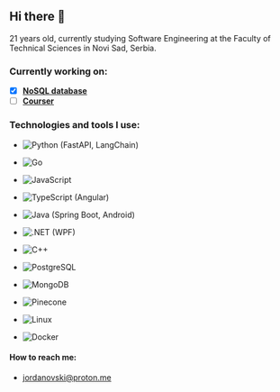 ## Hi there 👋

<!--
**idzaaa9/idzaaa9** is a ✨ _special_ ✨ repository because its `README.md` (this file) appears on your GitHub profile.

Here are some ideas to get you started:

- 🔭 I’m currently working on ...
- 🌱 I’m currently learning ...
- 👯 I’m looking to collaborate on ...
- 🤔 I’m looking for help with ...
- 💬 Ask me about ...
- 📫 How to reach me: ...
- 😄 Pronouns: ...
- ⚡ Fun fact: ...
-->

21 years old, currently studying Software Engineering at the Faculty of Technical Sciences in Novi Sad, Serbia.

### Currently working on:

- [x] [**NoSQL database**](https://github.com/idzaaa9/NoSQLDB)
- [ ] [**Courser**](https://github.com/idzaaa9/courser)

### Technologies and tools I use:

- ![Python](https://img.shields.io/badge/-Python-3776AB?style=flat-square&logo=python&logoColor=fff) (FastAPI, LangChain)
- ![Go](https://img.shields.io/badge/-Go-00ADD8?style=flat-square&logo=go&logoColor=fff)
- ![JavaScript](https://img.shields.io/badge/-JavaScript-F7DF1E?style=flat-square&logo=javascript&logoColor=000) 
- ![TypeScript](https://img.shields.io/badge/-TypeScript-3178C6?style=flat-square&logo=typescript&logoColor=fff) (Angular)
- ![Java](https://img.shields.io/badge/-Java-007396?style=flat-square&logo=java&logoColor=white) (Spring Boot, Android)
- ![.NET](https://img.shields.io/badge/-.NET-512BD4?style=flat-square&logo=dotnet&logoColor=white)  (WPF)
- ![C++](https://img.shields.io/badge/-C++-00599C?style=flat-square&logo=c%2B%2B&logoColor=fff) 

- ![PostgreSQL](https://img.shields.io/badge/-PostgreSQL-336791?style=flat-square&logo=postgresql&logoColor=fff) 
- ![MongoDB](https://img.shields.io/badge/-MongoDB-47A248?style=flat-square&logo=mongodb&logoColor=fff)
- ![Pinecone](https://img.shields.io/badge/-Pinecone-5C9DED?style=flat-square&logo=pinecone&logoColor=white)

- ![Linux](https://img.shields.io/badge/-Linux-FCC624?style=flat-square&logo=linux&logoColor=000) 
- ![Docker](https://img.shields.io/badge/-Docker-2496ED?style=flat-square&logo=docker&logoColor=white) 

#### How to reach me:

- [jordanovski@proton.me](mailto:jordanovski@proton.me)

